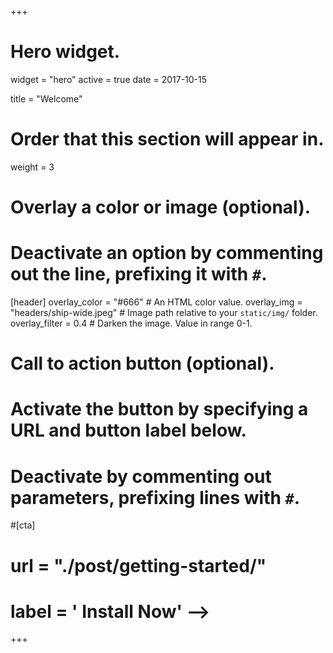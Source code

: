 +++
# Hero widget.
widget = "hero"
active = true
date = 2017-10-15

title = "Welcome"

# Order that this section will appear in.
weight = 3

# Overlay a color or image (optional).
#   Deactivate an option by commenting out the line, prefixing it with `#`.
[header]
  overlay_color = "#666"  # An HTML color value.
  overlay_img = "headers/ship-wide.jpeg"  # Image path relative to your `static/img/` folder.
  overlay_filter = 0.4  # Darken the image. Value in range 0-1.

# Call to action button (optional).
#   Activate the button by specifying a URL and button label below.
#   Deactivate by commenting out parameters, prefixing lines with `#`.
#[cta]
#  url = "./post/getting-started/"
#  label = '<i class="fa fa-download"></i> Install Now' -->
+++

<!-- <div align='center'>

  <h4 style="color:white">
    Hello and welcome to my website! There's a lot of information here about <a style="color:rgb(70, 70, 70)" href="/about/">me</a>, my <a style="color:rgb(70, 70, 70)"  href="/projects/#research">research</a>, some of the <a style="color:rgb(70, 70, 70)" href="/tools/">tools</a> I use, and a few <a style="color:rgb(70, 70, 70)" href="/post/">posts</a> about things I think are worth remembering or sharing. Enjoy!
  </h4>

</div> -->
